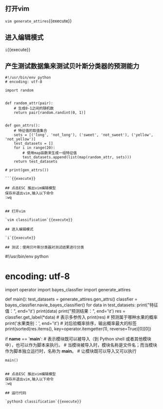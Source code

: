 ## 打开vim

`vim generate_attires`{{execute}}

## 进入编辑模式

`i`{{execute}}

## 产生测试数据集来测试贝叶斯分类器的预测能力
```
#!/usr/bin/env python
# encoding: utf-8

import random


def random_attr(pair):
    # 生成0-1之间的随机数
    return pair[random.randint(0, 1)]


def gen_attrs():
    # 特征值的取值集合
    sets = [('long', 'not_long'), ('sweet', 'not_sweet'), ('yellow', 'not_yellow')]
    test_datasets = []
    for i in range(20):
        # 使用map函数来生成一组特征值
        test_datasets.append(list(map(random_attr, sets)))
    return test_datasets

# print(gen_attrs())

```{{execute}}

## 点击ESC 推出vim编辑模型
保存并退出vim,输入以下命令 
:wq


## 打开vim

`vim classification`{{execute}}

## 进入编辑模式

`i`{{execute}}

## 测试：使用贝叶斯分类器对测试结果进行分类
```
#!/usr/bin/env python
# encoding: utf-8

import operator
import bayes_classfier
import generate_attires


def main():
    test_datasets = generate_attires.gen_attrs()
    classfier = bayes_classfier.navie_bayes_classifier()
    for data in test_datasets:
        print("特征值：", end='\t')
        print(data)
        print("预测结果：", end='\t')
        res = classfier.get_label(*data)  # 表示多参传入
        print(res)  # 预测属于哪种水果的概率
        print('水果类别：', end='\t')
        # 对后验概率排序，输出概率最大的标签
        print(sorted(res.items(), key=operator.itemgetter(1), reverse=True)[0][0])


if __name__ == '__main__':
    # 表示模块既可以被导入（到 Python shell 或者其他模块中），也可以作为脚本来执行。
    # 当模块被导入时，模块名称是文件名；而当模块作为脚本独立运行时，名称为 __main__。
    # 让模块既可以导入又可以执行

    main()

```{{execute}}

## 点击ESC 推出vim编辑模型
保存并退出vim,输入以下命令 
:wq

## 运行代码

`python3 classification`{{execute}}

